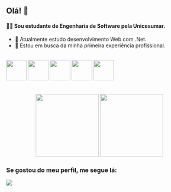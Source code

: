 ## Olá! 👋
#### :man_technologist: Sou estudante de Engenharia de Software pela Unicesumar.
- 🌱 Atualmente estudo desenvolvimento Web com .Net.
- 🙂 Estou em busca da minha primeira experiência profissional.
<br/>

<!-- Icones das tecnologias-->
<div style="display: inline_block">
    <img width="55" weight="60" src="https://cdn.jsdelivr.net/gh/devicons/devicon/icons/dotnetcore/dotnetcore-original.svg" />
    <img width="55" weight="60" src="https://cdn.jsdelivr.net/gh/devicons/devicon/icons/csharp/csharp-original.svg" />
    <img width="55" weight="60" src="https://cdn.jsdelivr.net/gh/devicons/devicon/icons/html5/html5-original-wordmark.svg" />
    <img width="55" weight="60" src="https://cdn.jsdelivr.net/gh/devicons/devicon/icons/css3/css3-original-wordmark.svg" />
    <img width="55" weight="60" src="https://cdn.jsdelivr.net/gh/devicons/devicon/icons/microsoftsqlserver/microsoftsqlserver-plain-wordmark.svg" />
</div>
<br/>
<br/>

<!-- Git Status-->
<div align="center">
    <img height="170em" src="https://github-readme-stats.vercel.app/api?username=jeanmendesf&show_icons=true&theme=radical&include_all_commits=true&count_private=true" />
    <img height="170em" src="https://github-readme-stats.vercel.app/api/top-langs/?username=jeanmendesf&layout=compact&langs_count=10&theme=radical"/>
</div>
    
### Se gostou do meu perfil, me segue lá: 
<div style="display: inline_block">
    <a href="https://www.linkedin.com/in/jean-m-9a4bb78a/" target="blank">
        <img  src="https://img.shields.io/badge/LinkedIn-0077B5?style=for-the-badge&logo=linkedin&logoColor=white" target"_blank">
    </a>
</div>

<!--
**jeanmendesf/jeanmendesf** is a ✨ _special_ ✨ repository because its `README.md` (this file) appears on your GitHub profile.

Here are some ideas to get you started:

- 🔭 I’m currently working on ...
- 🌱 I’m currently learning ...
- 👯 I’m looking to collaborate on ...
- 🤔 I’m looking for help with ...
- 💬 Ask me about ...
- 📫 How to reach me: ...
- 😄 Pronouns: ...
- ⚡ Fun fact: ...
-->
